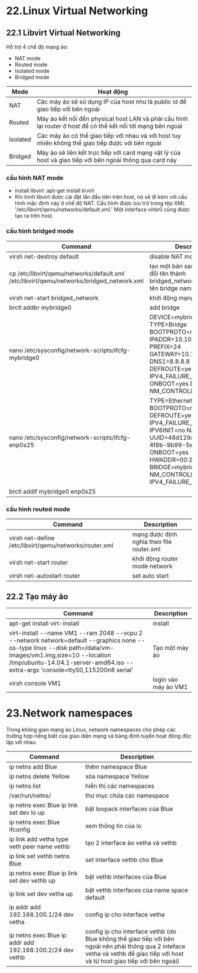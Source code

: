 # 22.Linux Virtual Networking
## 22.1 Libvirt Virtual Networking 
Hỗ trợ 4 chế độ mạng ảo:
* NAT mode
* Routed mode
* Isolated mode
* Bridged mode

|Mode|Hoạt động|
|----|---------|
|NAT|Các máy ảo sẽ sử dụng IP của host như là public id để giao tiếp với bên ngoài|
|Routed|Máy ảo kết nối đến physical host LAN và phải cấu hình lại router ở host để có thể kết nối tới mạng bên ngoài|
|Isolated|Các máy ảo có thể giao tiếp với nhau và với host tuy nhiên không thể giao tiếp được với bên ngoài|
|Bridged|Máy ảo sẽ liên kết trực tiếp với card mạng vật lý của host và giao tiếp với bên ngoài thông qua card này|

### cấu hình NAT mode
* install libvirt :apt-get install lirvirt 
* Khi trình libvirt được cài đặt lần đầu tiên trên host, nó sẽ đi kèm với cấu hình mặc định này ở chế độ NAT. Cấu hình được lưu trữ trong tệp XML '/etc/libvirt/qemu/networks/default.xml.' Một interface virbr0 cũng được tạo ra trên host.
### cấu hình bridged mode
|Command|Description|
|-------|-----------|
|virsh net-destroy default| disable NAT mode|
|cp /etc/libvirt/qemu/networks/default.xml /etc/libvirt/qemu/networks/bridged_network.xml|tạo một bản sao của cấu hình đổi tên thành bridged_network.xml và đổi tên bridge name trong file|
|virsh net-start bridged_network|khởi động mạng|
|brctl addbr mybridge0|add bridge|
|nano /etc/sysconfig/network-scripts/ifcfg-mybridge0|DEVICE=mybridge0 TYPE=Bridge BOOTPROTO=none IPADDR=10.10.10.98 PREFIX=24 GATEWAY=10.10.10.1 DNS1=8.8.8.8 DEFROUTE=yes IPV4_FAILURE_FATAL=no ONBOOT=yes DELAY=0 NM_CONTROLLED=no|
|nano /etc/sysconfig/network-scripts/ifcfg-enp0s25|TYPE=Ethernet BOOTPROTO=none DEFROUTE=yes IPV4_FAILURE_FATAL=no IPV6INIT=no NAME=enp0s25 UUID=48d129a3-89df-4f8b-9b99-5e3518edc111 ONBOOT=yes HWADDR=00:24:81:0D:3F:8D BRIDGE=mybridge0 NM_CONTROLLED=no IPV4_FAILURE_FATAL=no|
|brctl addif mybridge0 enp0s25||

### cấu hình routed mode
|Command|Description|
|-------|-----------|
|virsh net-define /etc/libvirt/qemu/networks/router.xml|mạng được định nghĩa theo file router.xml|
|virsh net-start router|khởi động router mode network|
|virsh net-autostart router|set auto start|
## 22.2 Tạo máy ảo
|Command|Description|
|-------|-----------|
|apt-get install virt-install|install |
|virt-install --name VM1 --ram 2048 --vcpu 2 --network network=default --graphics none --os-type linux --disk path=/data/vm-images/vm1.img,size=10 --location /tmp/ubuntu-14.04.1-server-amd64.iso --extra-args 'console=ttyS0,115200n8 serial'|Tạo một máy ảo|
|virsh console VM1|login vào máy ảo VM1|
# 23.Network namespaces
 Trong không gian mạng ảo Linux, network namespaces  cho phép các trường hợp riêng biệt của giao diện mạng và bảng định tuyến hoạt động độc lập với nhau.
 
|Command|Description|
|-------|-----------|
|ip netns add Blue|thêm namespace Blue|
|ip netns delete Yellow|xóa namespace Yellow|
|ip netns list|hiển thị các namespaces|
|/var/run/netns/|thư mục chứa các namespace|
|ip netns exec Blue ip link set dev lo up|bật loopack interfaces của Blue|
|ip netns exec Blue ifconfig|xem thông tin của lo|
|ip link add vetha type veth peer name vethb|tạo 2 interface ảo vetha và vethb|
|ip link set vethb netns Blue|set interface vethb cho Blue|
|ip netns exec Blue ip link set dev vethb up|bật vethb interfaces của Blue|
|ip link set dev vetha up|bật vethb interfaces của name space default |
|ip addr add 192.168.100.1/24 dev vetha|config ip cho interface vetha|
|ip netns exec Blue ip addr add 192.168.100.2/24 dev vethb|config ip cho interface vethb (do Blue không thể giao tiếp với bên ngoài nên phải thông qua 2 inteface vetha và vethb để giao tiếp với host và từ host giao tiếp với bên ngoài)|

